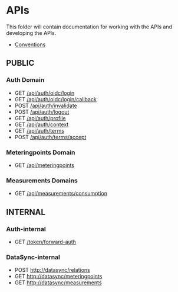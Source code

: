 # APIs

This folder will contain documentation for working with the APIs and developing the APIs.

- [Conventions](conventions.md)

## PUBLIC

### Auth Domain

- GET [/api/auth/oidc/login](auth.md#oidc-login)
- GET [/api/auth/oidc/login/callback](auth.md#oidc-login-callback)
- POST [/api/auth/invalidate](auth.md#oidc-invalidate)
- POST [/api/auth/logout](auth.md#logout)
- GET [/api/auth/profile](auth.md#profile)
- GET [/api/auth/context](auth.md#context)
- GET [/api/auth/terms](auth.md#terms)
- POST [/api/auth/terms/accept](auth.md#accept-terms)

### Meteringpoints Domain

- GET [/api/meteringpoints](meteringpoint.md#get-meteringpoints)


### Measurements Domains

- GET [/api/measurements/consumption](measurements.md#get-measurements-for-consumption-data)

## INTERNAL

### Auth-internal

- GET [/token/forward-auth](auth.md#forward-auth)

### DataSync-internal

- POST [http://datasync/relations](datasync.md#create-relations)
- GET [http://datasync/meteringpoints](datasync.md#get-metering-points)
- GET [http://datasync/measurements](datasync.md#get-measurements)
